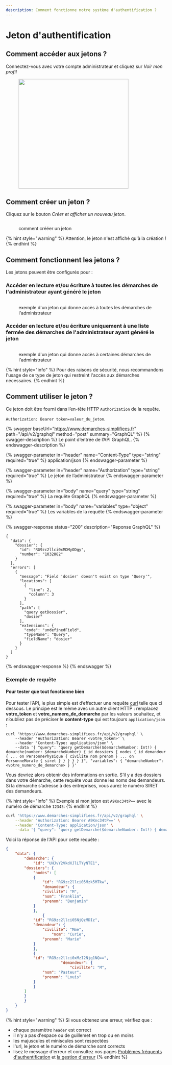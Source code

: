```yaml
---
description: Comment fonctionne notre système d'authentification ?
---
```


# Jeton d'authentification

## Comment accéder aux jetons ?

Connectez-vous avec votre compte administrateur et cliquez sur _Voir mon profil_

<figure><img src="../../.gitbook/assets/Screenshot 2023-12-01 at 11.03.59 AM.png" alt="" width="344"><figcaption></figcaption></figure>

##

## Comment créer un jeton ?&#x20;

Cliquez sur le bouton _Créer et afficher un nouveau jeton_.&#x20;

<figure><img src="../../.gitbook/assets/Screenshot 2023-12-01 at 11.04.14 AM.png" alt=""><figcaption><p>comment crééer un jeton</p></figcaption></figure>

{% hint style="warning" %}
Attention, le jeton n'est affiché qu'à la création !&#x20;
{% endhint %}

## Comment fonctionnent les jetons ?

Les jetons peuvent être configurés pour :&#x20;

### Accéder en lecture et/ou écriture à **toutes les démarches** de l'administrateur ayant généré le jeton

<figure><img src="../../.gitbook/assets/Screenshot 2023-12-01 at 11.04.51 AM.png" alt=""><figcaption><p>exemple d'un jeton qui donne accès à toutes les démarches de l'administrateur</p></figcaption></figure>

### Accéder en lecture et/ou écriture uniquement à une liste fermée des démarches de l'administrateur ayant généré le jeton&#x20;

<figure><img src="../../.gitbook/assets/Screenshot 2023-12-01 at 11.05.24 AM.png" alt=""><figcaption><p>exemple d'un jeton qui donne accès à certaines démarches de l'administrateur</p></figcaption></figure>

{% hint style="info" %}
Pour des raisons de sécurité, nous recommandons l'usage de ce type de jeton qui restreint l'accès aux démarches nécessaires.&#x20;
{% endhint %}

## Comment utiliser le jeton ?

Ce jeton doit être fourni dans l’en-tête HTTP `Authorization` de la requête.

&#x20;`Authorization: Bearer token=valeur_du_jeton`.

{% swagger baseUrl="https://www.demarches-simplifiees.fr" path="/api/v2/graphql" method="post" summary="GraphQL" %}
{% swagger-description %}
Le point d’entrée de l’API GraphQL.
{% endswagger-description %}

{% swagger-parameter in="header" name="Content-Type" type="string" required="true" %}
application/json
{% endswagger-parameter %}

{% swagger-parameter in="header" name="Authorization" type="string" required="true" %}
Le jeton de l’administrateur
{% endswagger-parameter %}

{% swagger-parameter in="body" name="query" type="string" required="true" %}
La requête GraphQL
{% endswagger-parameter %}

{% swagger-parameter in="body" name="variables" type="object" required="true" %}
Les variables de la requête
{% endswagger-parameter %}

{% swagger-response status="200" description="Reponse GraphQL" %}
```
{
  "data": {
    "dossier": {
      "id": "RG9zc2llci0xMDMyODgy",
      "number": "1032882"
    }
  },
  "errors": [
    {
      "message": "Field 'dosier' doesn't exist on type 'Query'",
      "locations": [
        {
          "line": 2,
          "column": 3
        }
      ],
      "path": [
        "query getDossier",
        "dosier"
      ],
      "extensions": {
        "code": "undefinedField",
        "typeName": "Query",
        "fieldName": "dosier"
      }
    }
  ]
}
```
{% endswagger-response %}
{% endswagger %}

### Exemple de requête

#### Pour tester que tout fonctionne bien

Pour tester l’API, le plus simple est d’effectuer une requête [curl](https://fr.wikipedia.org/wiki/CURL) telle que ci dessous. Le principe est le même avec un autre client HTTP : remplacez **votre\_token** et **votre\_numero\_de\_demarche** par les valeurs souhaitez, et n’oubliez pas de préciser le **content-type** qui est toujours `application/json` **:**

```shell
curl 'https://www.demarches-simplifiees.fr/api/v2/graphql' \
    --header 'Authorization: Bearer <votre_token>' \
    --header 'Content-Type: application/json' \
    --data '{ "query": "query getDemarche($demarcheNumber: Int!) { demarche(number: $demarcheNumber) { id dossiers { nodes { id demandeur { ... on PersonnePhysique { civilite nom prenom } ... on PersonneMorale { siret } } } } } }", "variables": { "demarcheNumber": <votre_numero_de_demarche> } }'
```

Vous devriez alors obtenir des informations en sortie. S’il y a des dossiers dans votre démarche, cette requête vous donne les noms des demandeurs. Si la démarche s’adresse à des entreprises, vous aurez le numéro SIRET des demandeurs.

{% hint style="info" %}
Exemple si mon jeton est `A9Knc34tP==` avec le numéro de démarche `12345`:&#x20;
{% endhint %}

```sh
curl 'https://www.demarches-simplifiees.fr/api/v2/graphql' \
    --header 'Authorization: Bearer A9Knc34tP==' \
    --header 'Content-Type: application/json' \
    --data '{ "query": "query getDemarche($demarcheNumber: Int!) { demarche(number: $demarcheNumber) { id dossiers { nodes { id demandeur { ... on PersonnePhysique { civilite nom prenom } ... on PersonneMorale { siret } } } } } }", "variables": { "demarcheNumber": 12345 } }'
```

Voici la réponse de l'API pour cette requête :

```json
{
    "data": {
    	"demarche": {
    	    "id": "UHJvY2VkdXJlLTYyNTE1",
	    "dossiers": {
	    	"nodes": [
		    {
		        "id": "RG9zc2llci05Mzk5MTkw",
		        "demandeur": {
			    "civilite": "M",
			    "nom": "Franklin",
			    "prenom": "Benjamin"
			}
		    },
	            {
			"id": "RG9zc2llci05NjQzMDIz",
			"demandeur": {
			    "civilite": "Mme",
		            "nom": "Curie",
			    "prenom": "Marie"
			}
		    },
		    {
			"id": "RG9zc2llci0xMzI2Njg1NQ==",
                        "demandeur": {
                            "civilite": "M",
			    "nom": "Pasteur",
			    "prenom": "Louis"
			}
		    }
		]
	    }
        }
    }
}
```



{% hint style="warning" %}
Si vous obtenez une erreur, vérifiez que :&#x20;

* chaque paramètre `header` est correct
* il n'y a pas d'espace ou de guillemet en trop ou en moins&#x20;
* les majuscules et miniscules sont respectées
* l'url, le jeton et le numéro de démarche sont corrects
* lisez le message d'erreur et consultez nos pages [Problèmes fréquents d'authentification](problemes-frequents.md) et [la gestion d'erreur](../gestion-des-erreurs.md)
{% endhint %}
